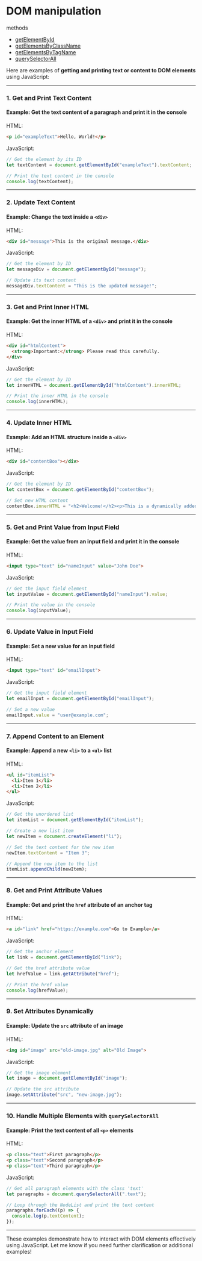 # DOM manipulation

methods

- [getElementById](https://www.w3schools.com/jsref/met_document_getelementbyid.asp)
- [getElementsByClassName](https://www.w3schools.com/jsref/met_document_getelementsbyclassname.asp)
- [getElementsByTagName](https://www.w3schools.com/jsref/met_document_getelementsbytagname.asp)
- [querySelectorAll](https://www.w3schools.com/jsref/met_document_queryselectorall.asp)


Here are examples of **getting and printing text or content to DOM elements** using JavaScript:

---

### **1. Get and Print Text Content**
#### **Example: Get the text content of a paragraph and print it in the console**
HTML:
```html
<p id="exampleText">Hello, World!</p>
```

JavaScript:
```javascript
// Get the element by its ID
let textContent = document.getElementById("exampleText").textContent;

// Print the text content in the console
console.log(textContent);
```

---

### **2. Update Text Content**
#### **Example: Change the text inside a `<div>`**
HTML:
```html
<div id="message">This is the original message.</div>
```

JavaScript:
```javascript
// Get the element by ID
let messageDiv = document.getElementById("message");

// Update its text content
messageDiv.textContent = "This is the updated message!";
```

---

### **3. Get and Print Inner HTML**
#### **Example: Get the inner HTML of a `<div>` and print it in the console**
HTML:
```html
<div id="htmlContent">
  <strong>Important:</strong> Please read this carefully.
</div>
```

JavaScript:
```javascript
// Get the element by ID
let innerHTML = document.getElementById("htmlContent").innerHTML;

// Print the inner HTML in the console
console.log(innerHTML);
```

---

### **4. Update Inner HTML**
#### **Example: Add an HTML structure inside a `<div>`**
HTML:
```html
<div id="contentBox"></div>
```

JavaScript:
```javascript
// Get the element by ID
let contentBox = document.getElementById("contentBox");

// Set new HTML content
contentBox.innerHTML = "<h2>Welcome!</h2><p>This is a dynamically added paragraph.</p>";
```

---

### **5. Get and Print Value from Input Field**
#### **Example: Get the value from an input field and print it in the console**
HTML:
```html
<input type="text" id="nameInput" value="John Doe">
```

JavaScript:
```javascript
// Get the input field element
let inputValue = document.getElementById("nameInput").value;

// Print the value in the console
console.log(inputValue);
```

---

### **6. Update Value in Input Field**
#### **Example: Set a new value for an input field**
HTML:
```html
<input type="text" id="emailInput">
```

JavaScript:
```javascript
// Get the input field element
let emailInput = document.getElementById("emailInput");

// Set a new value
emailInput.value = "user@example.com";
```

---

### **7. Append Content to an Element**
#### **Example: Append a new `<li>` to a `<ul>` list**
HTML:
```html
<ul id="itemList">
  <li>Item 1</li>
  <li>Item 2</li>
</ul>
```

JavaScript:
```javascript
// Get the unordered list
let itemList = document.getElementById("itemList");

// Create a new list item
let newItem = document.createElement("li");

// Set the text content for the new item
newItem.textContent = "Item 3";

// Append the new item to the list
itemList.appendChild(newItem);
```

---

### **8. Get and Print Attribute Values**
#### **Example: Get and print the `href` attribute of an anchor tag**
HTML:
```html
<a id="link" href="https://example.com">Go to Example</a>
```

JavaScript:
```javascript
// Get the anchor element
let link = document.getElementById("link");

// Get the href attribute value
let hrefValue = link.getAttribute("href");

// Print the href value
console.log(hrefValue);
```

---

### **9. Set Attributes Dynamically**
#### **Example: Update the `src` attribute of an image**
HTML:
```html
<img id="image" src="old-image.jpg" alt="Old Image">
```

JavaScript:
```javascript
// Get the image element
let image = document.getElementById("image");

// Update the src attribute
image.setAttribute("src", "new-image.jpg");
```

---

### **10. Handle Multiple Elements with `querySelectorAll`**
#### **Example: Print the text content of all `<p>` elements**
HTML:
```html
<p class="text">First paragraph</p>
<p class="text">Second paragraph</p>
<p class="text">Third paragraph</p>
```

JavaScript:
```javascript
// Get all paragraph elements with the class 'text'
let paragraphs = document.querySelectorAll(".text");

// Loop through the NodeList and print the text content
paragraphs.forEach((p) => {
  console.log(p.textContent);
});
```

---

These examples demonstrate how to interact with DOM elements effectively using JavaScript. Let me know if you need further clarification or additional examples!